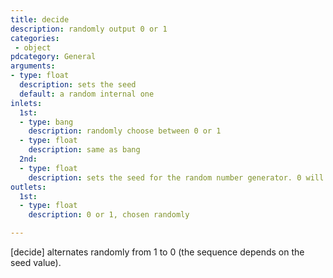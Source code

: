 ```yaml
---
title: decide
description: randomly output 0 or 1
categories:
 - object
pdcategory: General
arguments:
- type: float
  description: sets the seed
  default: a random internal one
inlets:
  1st:
  - type: bang
    description: randomly choose between 0 or 1
  - type: float
    description: same as bang
  2nd:
  - type: float
    description: sets the seed for the random number generator. 0 will use a random seed, any other integer float is the seed
outlets:
  1st:
  - type: float
    description: 0 or 1, chosen randomly

---
```


[decide] alternates randomly from 1 to 0 (the sequence depends on the seed value).

